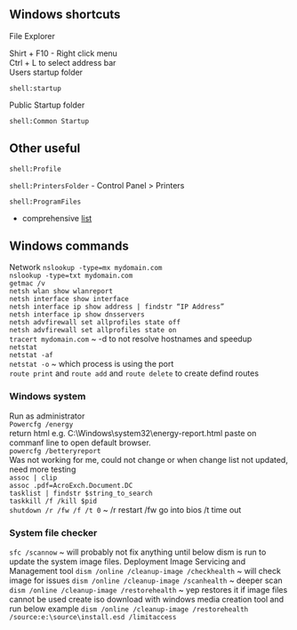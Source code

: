 ## Windows shortcuts

File Explorer

Shirt + F10  - Right click menu  
Ctrl + L to select address bar  
Users startup folder

`shell:startup`

Public Startup folder

`shell:Common Startup`

## Other useful
`shell:Profile`

`shell:PrintersFolder` - Control Panel > Printers

`shell:ProgramFiles`

- comprehensive [list](https://ss64.com/nt/shell.html) 


## Windows commands

Network
    `nslookup -type=mx mydomain.com`  
    `nslookup -type=txt mydomain.com`  
    `getmac /v`  
    `netsh wlan show wlanreport`  
    `netsh interface show interface`  
    `netsh interface ip show address | findstr “IP Address” `  
    `netsh interface ip show dnsservers`  
    `netsh advfirewall set allprofiles state off`  
    `netsh advfirewall set allprofiles state on`  
    `tracert mydomain.com` ~ -d to not resolve hostnames and speedup  
    `netstat`  
    `netstat -af`  
    `netstat -o` ~ which process is using the port  
    `route print` and `route add` and `route delete` to create defind routes  

### Windows system  
Run as administrator  
    `Powercfg /energy`  
    return html e.g. C:\Windows\system32\energy-report.html paste on commanf line to open default browser.  
    `powercfg /betteryreport`  
    Was not working for me, could not change or when change list not updated, need more testing  
        `assoc | clip`  
        `assoc .pdf=AcroExch.Document.DC`  
    `tasklist | findstr $string_to_search`  
    `taskkill /f /kill $pid`  
    `shutdown /r /fw /f /t 0` ~ /r restart /fw go into bios /t time out  


### System file checker

`sfc /scannow` ~ will probably not fix anything until below dism is run to update the system image files.
Deployment Image Servicing and Management tool
    `dism /online /cleanup-image /checkhealth` ~ will check image for issues
    `dism /online /cleanup-image /scanhealth` ~ deeper scan
    `dism /online /cleanup-image /restorehealth` ~ yep restores it
    if image files cannot be used create iso download with windows media creation tool and run below example
    `dism /online /cleanup-image /restorehealth /source:e:\source\install.esd /limitaccess`
